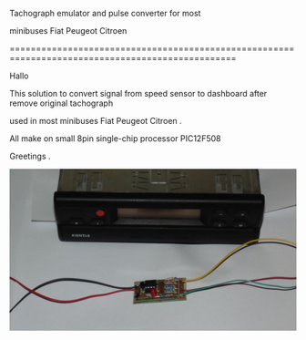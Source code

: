 Tachograph emulator and pulse converter for most 

minibuses Fiat Peugeot Citroen

=================================================================================================

Hallo

This solution to convert signal from speed sensor to dashboard after remove original tachograph

used in most minibuses Fiat Peugeot Citroen .

All make on small 8pin single-chip processor PIC12F508 

Greetings . 

<img src="https://raw.githubusercontent.com/SP6QKX/Tachograph-emulator-and-pulse-converter-Fiat-Peugeot-Citroen/master/1.jpg">
